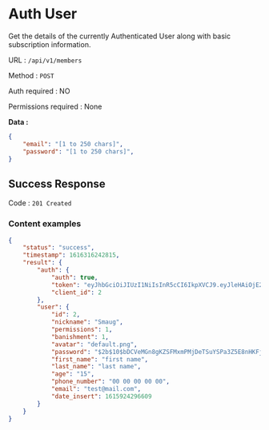 # Auth User

Get the details of the currently Authenticated User along with basic subscription information.

URL : `/api/v1/members`

Method : `POST`

Auth required : NO

Permissions required : None

**Data :**

```json
{
    "email": "[1 to 250 chars]",
    "password": "[1 to 250 chars]",
}
```

## Success Response

Code : `201 Created`

### Content examples

```json
{
    "status": "success",
    "timestamp": 1616316242815,
    "result": {
        "auth": {
            "auth": true,
            "token": "eyJhbGciOiJIUzI1NiIsInR5cCI6IkpXVCJ9.eyJleHAiOjE2MTYzMzc4NDIsImV4cGlyZXNJbiI6MjAwMDAsInVzZXJJZCI6MiwidXNlclBlcm1pc3Npb25zIjoxLCJpYXQiOjE2MTYzMTYyNDJ9.KvVubThCfOvlp0o0_gg_VR_f0fToeS2aueLwHqu-oGM",
            "client_id": 2
        },
        "user": {
            "id": 2,
            "nickname": "Smaug",
            "permissions": 1,
            "banishment": 1,
            "avatar": "default.png",
            "password": "$2b$10$bDCVeMGn8gKZSFMxmPMjDeTSuYSPa3Z5E8nHKFjd1exg1JV1K7iNi",
            "first_name": "first name",
            "last_name": "last name",
            "age": "15",
            "phone_number": "00 00 00 00 00",
            "email": "test@mail.com",
            "date_insert": 1615924296609
        }
    }
}
```
